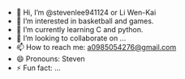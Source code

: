 - 👋 Hi, I’m @stevenlee941124 or Li Wen-Kai
- 👀 I’m interested in basketball and games.
- 🌱 I’m currently learning C and python.
- 💞️ I’m looking to collaborate on ...
- 📫 How to reach me: a0985054276@gmail.com
- 😄 Pronouns: Steven
- ⚡ Fun fact: ...

<!---
stevenlee941124/stevenlee941124 is a ✨ special ✨ repository because its `README.md` (this file) appears on your GitHub profile.
You can click the Preview link to take a look at your changes.
--->
